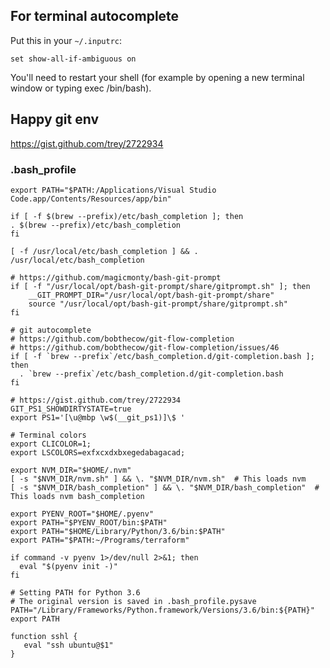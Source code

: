 ## For terminal autocomplete
Put this in your `~/.inputrc`:

`set show-all-if-ambiguous on`

You'll need to restart your shell (for example by opening a new terminal window or typing exec /bin/bash).

## Happy git env
https://gist.github.com/trey/2722934

### .bash_profile

```shell
export PATH="$PATH:/Applications/Visual Studio Code.app/Contents/Resources/app/bin"

if [ -f $(brew --prefix)/etc/bash_completion ]; then
. $(brew --prefix)/etc/bash_completion
fi

[ -f /usr/local/etc/bash_completion ] && . /usr/local/etc/bash_completion

# https://github.com/magicmonty/bash-git-prompt
if [ -f "/usr/local/opt/bash-git-prompt/share/gitprompt.sh" ]; then
    __GIT_PROMPT_DIR="/usr/local/opt/bash-git-prompt/share"
    source "/usr/local/opt/bash-git-prompt/share/gitprompt.sh"
fi

# git autocomplete
# https://github.com/bobthecow/git-flow-completion
# https://github.com/bobthecow/git-flow-completion/issues/46
if [ -f `brew --prefix`/etc/bash_completion.d/git-completion.bash ]; then
  . `brew --prefix`/etc/bash_completion.d/git-completion.bash
fi

# https://gist.github.com/trey/2722934
GIT_PS1_SHOWDIRTYSTATE=true
export PS1='[\u@mbp \w$(__git_ps1)]\$ '

# Terminal colors
export CLICOLOR=1;
export LSCOLORS=exfxcxdxbxegedabagacad;

export NVM_DIR="$HOME/.nvm"
[ -s "$NVM_DIR/nvm.sh" ] && \. "$NVM_DIR/nvm.sh"  # This loads nvm
[ -s "$NVM_DIR/bash_completion" ] && \. "$NVM_DIR/bash_completion"  # This loads nvm bash_completion

export PYENV_ROOT="$HOME/.pyenv"
export PATH="$PYENV_ROOT/bin:$PATH"
export PATH="$HOME/Library/Python/3.6/bin:$PATH"
export PATH="$PATH:~/Programs/terraform"

if command -v pyenv 1>/dev/null 2>&1; then
  eval "$(pyenv init -)"
fi

# Setting PATH for Python 3.6
# The original version is saved in .bash_profile.pysave
PATH="/Library/Frameworks/Python.framework/Versions/3.6/bin:${PATH}"
export PATH

function sshl {
   eval "ssh ubuntu@$1"
}
```
